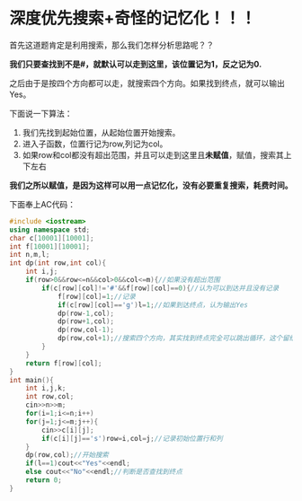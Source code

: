 # 深度优先搜索+奇怪的记忆化！！！
首先这道题肯定是利用搜索，那么我们怎样分析思路呢？？

**我们只要查找到不是#，就默认可以走到这里，该位置记为1，反之记为0.**

之后由于是按四个方向都可以走，就搜索四个方向。如果找到终点，就可以输出Yes。

下面说一下算法：
1. 我们先找到起始位置，从起始位置开始搜索。
1. 进入子函数，位置行记为row,列记为col。
1. 如果row和col都没有超出范围，并且可以走到这里且**未赋值**，赋值，搜索其上下左右

**我们之所以赋值，是因为这样可以用一点记忆化，没有必要重复搜索，耗费时间。**

下面奉上AC代码：
```cpp
#include <iostream>
using namespace std;
char c[10001][10001];
int f[10001][10001];
int n,m,l;
int dp(int row,int col){
	int i,j;
	if(row>0&&row<=n&&col>0&&col<=m){//如果没有超出范围
		if(c[row][col]!='#'&&f[row][col]==0){//认为可以到达并且没有记录
			f[row][col]=1;//记录
			if(c[row][col]=='g')l=1;//如果到达终点，认为输出Yes
			dp(row-1,col);
			dp(row+1,col);
			dp(row,col-1);
			dp(row,col+1);//搜索四个方向，其实找到终点完全可以跳出循环，这个留给没事的大佬去优化吧
		}
	}
	return f[row][col];
}
int main(){
	int i,j,k;
	int row,col;
	cin>>n>>m;
	for(i=1;i<=n;i++)
	for(j=1;j<=m;j++){
	    cin>>c[i][j];
	    if(c[i][j]=='s')row=i,col=j;//记录初始位置行和列
	}
	dp(row,col);//开始搜索
	if(l==1)cout<<"Yes"<<endl;
	else cout<<"No"<<endl;//判断是否查找到终点
	return 0;
}
```
